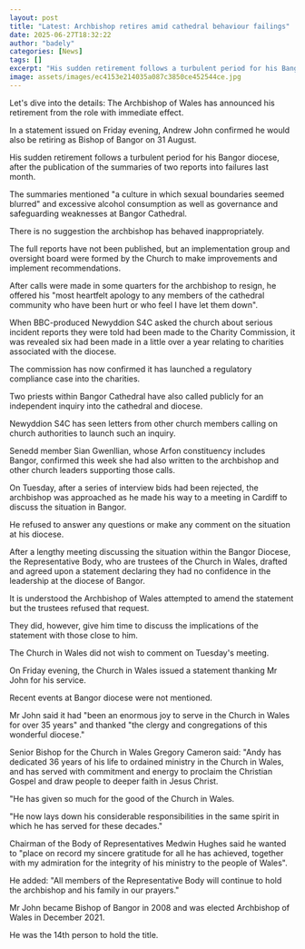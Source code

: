 ```yaml
---
layout: post
title: "Latest: Archbishop retires amid cathedral behaviour failings"
date: 2025-06-27T18:32:22
author: "badely"
categories: [News]
tags: []
excerpt: "His sudden retirement follows a turbulent period for his Bangor diocese after reports of failings."
image: assets/images/ec4153e214035a087c3850ce452544ce.jpg
---
```


Let's dive into the details: The Archbishop of Wales has announced his retirement from the role with immediate effect.

In a statement issued on Friday evening, Andrew John confirmed he would also be retiring as Bishop of Bangor on 31 August.

His sudden retirement follows a turbulent period for his Bangor diocese, after the publication of the summaries of two reports into failures last month.

The summaries mentioned "a culture in which sexual boundaries seemed blurred" and excessive alcohol consumption as well as governance and safeguarding weaknesses at Bangor Cathedral. 

There is no suggestion the archbishop has behaved inappropriately. 

The full reports have not been published, but an implementation group and oversight board were formed by the Church to make improvements and implement recommendations.

After calls were made in some quarters for the archbishop to resign, he offered his "most heartfelt apology to any members of the cathedral community who have been hurt or who feel I have let them down".

When BBC-produced Newyddion S4C asked the church about serious incident reports they were told had been made to the Charity Commission, it was revealed six had been made in a little over a year relating to charities associated with the diocese. 

The commission has now confirmed it has launched a regulatory compliance case into the charities.

Two priests within Bangor Cathedral have also called publicly for an independent inquiry into the cathedral and diocese.

Newyddion S4C has seen letters from other church members calling on church authorities to launch such an inquiry. 

Senedd member Sian Gwenllian, whose Arfon constituency includes Bangor, confirmed this week she had also written to the archbishop and other church leaders supporting those calls.

On Tuesday, after a series of interview bids had been rejected, the archbishop was approached as he made his way to a meeting in Cardiff to discuss the situation in Bangor.

He refused to answer any questions or make any comment on the situation at his diocese.

After a lengthy meeting discussing the situation within the Bangor Diocese, the Representative Body, who are trustees of the Church in Wales, drafted and agreed upon a statement declaring they had no confidence in the leadership at the diocese of Bangor. 

It is understood the Archbishop of Wales attempted to amend the statement but the trustees refused that request. 

They did, however, give him time to discuss the implications of the statement with those close to him.

The Church in Wales did not wish to comment on Tuesday's meeting.

On Friday evening, the Church in Wales issued a statement thanking Mr John for his service. 

Recent events at Bangor diocese were not mentioned.

Mr John said it had "been an enormous joy to serve in the Church in Wales for over 35 years" and thanked "the clergy and congregations of this wonderful diocese."

Senior Bishop for the Church in Wales Gregory Cameron said: "Andy has dedicated 36 years of his life to ordained ministry in the Church in Wales, and has served with commitment and energy to proclaim the Christian Gospel and draw people to deeper faith in Jesus Christ. 

"He has given so much for the good of the Church in Wales. 

"He now lays down his considerable responsibilities in the same spirit in which he has served for these decades."

Chairman of the Body of Representatives Medwin Hughes said he wanted to "place on record my sincere gratitude for all he has achieved, together with my admiration for the integrity of his ministry to the people of Wales".

He added: "All members of the Representative Body will continue to hold the archbishop and his family in our prayers."

Mr John became Bishop of Bangor in 2008 and was elected Archbishop of Wales in December 2021.

He was the 14th person to hold the title.

